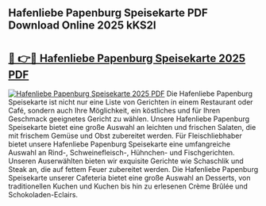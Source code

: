 ## Hafenliebe Papenburg Speisekarte PDF Download Online 2025 kKS2I

# <h2><a href="http://gc9k5j.nevu.top/?p=Hafenliebe+Papenburg+Speisekarte">🔗 👉🔴 Hafenliebe Papenburg Speisekarte 2025 PDF</a></h2>

[![Hafenliebe Papenburg Speisekarte 2025 PDF](https://i.imgur.com/dBaPXMq.png)](http://gc9k5j.nevu.top/?p=Hafenliebe+Papenburg+Speisekarte)
Die Hafenliebe Papenburg Speisekarte ist nicht nur eine Liste von Gerichten in einem Restaurant oder Café, sondern auch Ihre Möglichkeit, ein köstliches und für Ihren Geschmack geeignetes Gericht zu wählen. Unsere Hafenliebe Papenburg Speisekarte bietet eine große Auswahl an leichten und frischen Salaten, die mit frischem Gemüse und Obst zubereitet werden. Für Fleischliebhaber bietet unsere Hafenliebe Papenburg Speisekarte eine umfangreiche Auswahl an Rind-, Schweinefleisch-, Hühnchen- und Fischgerichten. Unseren Auserwählten bieten wir exquisite Gerichte wie Schaschlik und Steak an, die auf fettem Feuer zubereitet werden. Die Hafenliebe Papenburg Speisekarte unserer Cafeteria bietet eine große Auswahl an Desserts, von traditionellen Kuchen und Kuchen bis hin zu erlesenen Crème Brûlée und Schokoladen-Eclairs.
